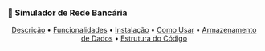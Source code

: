 ### 🏦 Simulador de Rede Bancária

<p align="center"> 
    <a href="#descricao">Descrição</a> • 
    <a href="#funcionalidades">Funcionalidades</a> • 
    <a href="#instalacao">Instalação</a> • 
    <a href="#uso">Como Usar</a> • 
    <a href="#dados">Armazenamento de Dados</a> • 
    <a href="#estrutura">Estrutura do Código</a> 
</p>
